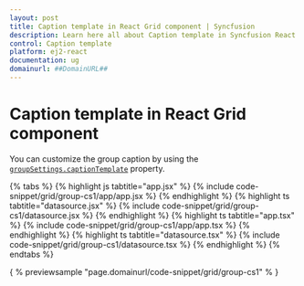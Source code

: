 ```yaml
---
layout: post
title: Caption template in React Grid component | Syncfusion
description: Learn here all about Caption template in Syncfusion React Grid component of Syncfusion Essential JS 2 and more.
control: Caption template 
platform: ej2-react
documentation: ug
domainurl: ##DomainURL##
---
```


# Caption template in React Grid component

You can customize the group caption by using the [`groupSettings.captionTemplate`](https://ej2.syncfusion.com/angular/documentation/api/grid/groupSettings/#captionTemplate) property.

{% tabs %}
{% highlight js tabtitle="app.jsx" %}
{% include code-snippet/grid/group-cs1/app/app.jsx %}
{% endhighlight %}
{% highlight ts tabtitle="datasource.jsx" %}
{% include code-snippet/grid/group-cs1/datasource.jsx %}
{% endhighlight %}
{% highlight ts tabtitle="app.tsx" %}
{% include code-snippet/grid/group-cs1/app/app.tsx %}
{% endhighlight %}
{% highlight ts tabtitle="datasource.tsx" %}
{% include code-snippet/grid/group-cs1/datasource.tsx %}
{% endhighlight %}
{% endtabs %}

{ % previewsample "page.domainurl/code-snippet/grid/group-cs1" % }